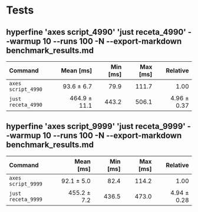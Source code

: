 # Tests

## hyperfine 'axes script_4990' 'just receta_4990' --warmup 10 --runs 100 -N --export-markdown benchmark_results.md

| Command | Mean [ms] | Min [ms] | Max [ms] | Relative |
|:---|---:|---:|---:|---:|
| `axes script_4990` | 93.6 ± 6.7 | 79.9 | 111.7 | 1.00 |
| `just receta_4990` | 464.9 ± 11.1 | 443.2 | 506.1 | 4.96 ± 0.37 |

## hyperfine 'axes script_9999' 'just receta_9999' --warmup 10 --runs 100 -N --export-markdown benchmark_results.md

| Command | Mean [ms] | Min [ms] | Max [ms] | Relative |
|:---|---:|---:|---:|---:|
| `axes script_9999` | 92.1 ± 5.0 | 82.4 | 114.2 | 1.00 |
| `just receta_9999` | 455.2 ± 7.2 | 436.5 | 473.0 | 4.94 ± 0.28 |
